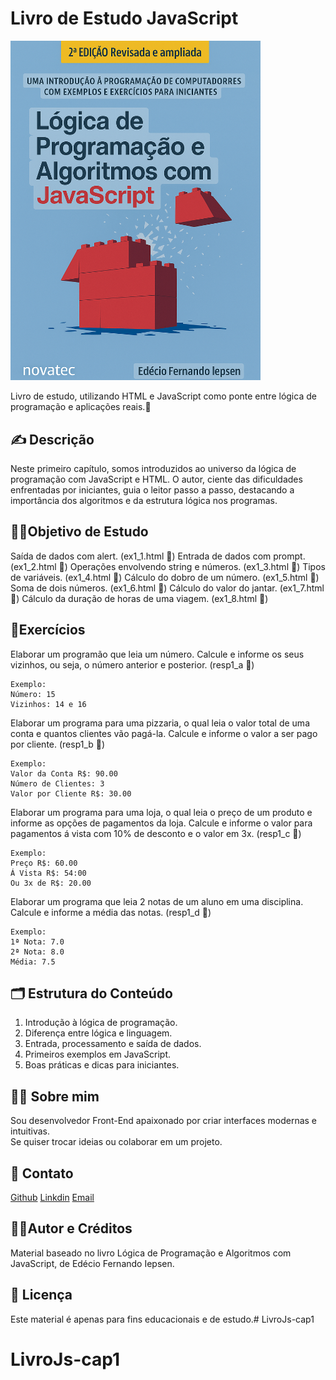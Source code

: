 # Livro de Estudo JavaScript

<img style="width:400px" src="./img/liv_js.png" alt="livrojs">

Livro de estudo, utilizando HTML e JavaScript como ponte entre lógica de programação e aplicações reais.📖

      
    
## ✍️ Descrição 

Neste primeiro capítulo, somos introduzidos ao universo da lógica de programação com JavaScript e HTML. O autor, ciente das dificuldades enfrentadas por iniciantes, guia o leitor passo a passo, destacando a importância dos algoritmos e da estrutura lógica nos programas.
      
      
## 🏃‍♂️Objetivo de Estudo

Saída de dados com alert. (ex1_1.html 📁)
Entrada de dados com prompt. (ex1_2.html 📁)
Operações envolvendo string e números. (ex1_3.html 📁)
Tipos de variáveis. (ex1_4.html 📁)
Cálculo do dobro de um número. (ex1_5.html 📁)
Soma de dois números. (ex1_6.html 📁)
Cálculo do valor do jantar. (ex1_7.html 📁)
Cálculo da duração de horas de uma viagem. (ex1_8.html 📁)

  ## 💠Exercícios 

 Elaborar um programão que leia um número. Calcule e informe os seus vizinhos, ou seja, o número anterior e posterior. (resp1_a 📁)

    Exemplo:
    Número: 15
    Vizinhos: 14 e 16

 Elaborar um programa para uma pizzaria, o qual leia o  valor total de uma conta e quantos clientes vão pagá-la. Calcule     e informe o valor a ser pago por cliente. (resp1_b 📁)

    Exemplo: 
    Valor da Conta R$: 90.00
    Número de Clientes: 3
    Valor por Cliente R$: 30.00

 Elaborar um programa para uma loja, o qual leia o preço de um produto e informe as opções de pagamentos da loja. Calcule e informe o valor para pagamentos á vista com 10% de desconto e o valor em 3x. (resp1_c 📁)

    Exemplo:
    Preço R$: 60.00
    Á Vista R$: 54:00
    Ou 3x de R$: 20.00

 Elaborar um programa que leia 2 notas de um aluno em uma disciplina. Calcule e informe a média das notas. (resp1_d 📁)

    Exemplo:
    1ª Nota: 7.0
    2ª Nota: 8.0
    Média: 7.5

## 🗂 Estrutura do Conteúdo
1. Introdução à lógica de programação.
2. Diferença entre lógica e linguagem.
3. Entrada, processamento e saída de dados.
4. Primeiros exemplos em JavaScript.
5. Boas práticas e dicas para iniciantes.

## 👨‍💻 Sobre mim
Sou desenvolvedor Front-End apaixonado por criar interfaces modernas e intuitivas.  
Se quiser trocar ideias ou colaborar em um projeto.

## 📲 Contato

[Github](https://github.com/Horvate)
[Linkdin](https://www.linkedin.com/in/eduardo-horvate/)
[Email](https://mail.google.com/mail/u/0/?tab=rm&ogbl#sent)


##  🧔‍♂️Autor e Créditos

Material baseado no livro Lógica de Programação e Algoritmos com JavaScript, de Edécio Fernando Iepsen.

## 📜 Licença

Este material é apenas para fins educacionais e de estudo.# LivroJs-cap1
# LivroJs-cap1
